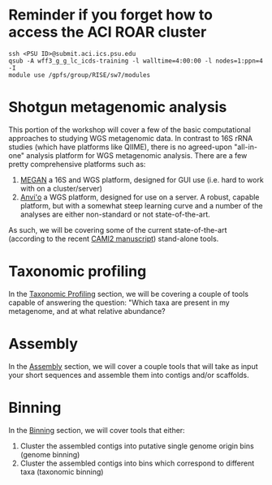 # Reminder if you forget how to access the ACI ROAR cluster
```
ssh <PSU ID>@submit.aci.ics.psu.edu
qsub -A wff3_g_g_lc_icds-training -l walltime=4:00:00 -l nodes=1:ppn=4 -I
module use /gpfs/group/RISE/sw7/modules
```
# Shotgun metagenomic analysis
This portion of the workshop will cover a few of the basic computational approaches to studying WGS metagenomic data. 
In contrast to 16S rRNA studies (which have platforms like QIIME), there is no agreed-upon "all-in-one" analysis platform for WGS metagenomic analysis.
There are a few pretty comprehensive platforms such as:
1. [MEGAN](https://uni-tuebingen.de/fakultaeten/mathematisch-naturwissenschaftliche-fakultaet/fachbereiche/informatik/lehrstuehle/algorithms-in-bioinformatics/software/megan6/) 
a 16S and WGS platform, designed for GUI use (i.e. hard to work with on a cluster/server)
2. [Anvi'o](https://merenlab.org/software/anvio/) a WGS platform, designed for use on a server. A robust, capable platform, but with a somewhat steep learning curve and a number 
of the analyses are either non-standard or not state-of-the-art.

As such, we will be covering some of the current state-of-the-art (according to the recent [CAMI2 manuscript](https://www.biorxiv.org/content/10.1101/2021.07.12.451567v1)) stand-alone tools.

# Taxonomic profiling
In the [Taxonomic Profiling](TaxonomicProfiling.md) section, we will be covering a couple of tools capable of answering the question:
"Which taxa are present in my metagenome, and at what relative abundance?

# Assembly
In the [Assembly](Assembly.md) section, we will cover a couple tools that will take as input your short sequences and assemble them into contigs and/or scaffolds. 

# Binning
In the [Binning](Binning.md) section, we will cover tools that either:
1. Cluster the assembled contigs into putative single genome origin bins (genome binning)
2. Cluster the assembled contigs into bins which correspond to different taxa (taxonomic binning)

